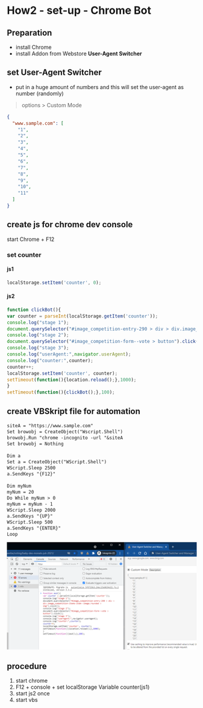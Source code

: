 # How2 - set-up - Chrome Bot
## Preparation
- install Chrome
- install Addon from Webstore **User-Agent Switcher**

## set User-Agent Switcher
- put in a huge amount of numbers and this will set the user-agent as number (randomly)
> options > Custom Mode
```json
{
  "www.sample.com": [
    "1",
    "2",
    "3",
    "4",
    "5",
    "6",
    "7",
    "8",
    "9",
    "10",
    "11"
  ]
}
```

## create js for chrome dev console
start Chrome + F12

### set counter
#### js1
```js
localStorage.setItem('counter', 0);
```
#### js2
```js
function clickBot(){
var counter = parseInt(localStorage.getItem('counter'));
console.log("stage 1");
document.querySelector("#image_competition-entry-290 > div > div.image_competition-items-item--image.rounded > img").click();
console.log("stage 2");
document.querySelector("#image_competition-form--vote > button").click();
console.log("stage 3");
console.log("userAgent:",navigator.userAgent);
console.log("counter:",counter);
counter++;
localStorage.setItem('counter', counter);
setTimeout(function(){location.reload();},1000);
}
setTimeout(function(){clickBot();},100);
```

## create VBSkript file for automation
```vbs
siteA = "https://www.sample.com"
Set browobj = CreateObject("Wscript.Shell")
browobj.Run "chrome -incognito -url "&siteA
Set browobj = Nothing

Dim a
Set a = CreateObject("WScript.Shell")
WScript.Sleep 2500
a.SendKeys "{F12}"

Dim myNum
myNum = 20
Do While myNum > 0
myNum = myNum - 1
WScript.Sleep 2000
a.SendKeys "{UP}"
WScript.Sleep 500
a.SendKeys "{ENTER}"
Loop
```

![Screenshot - Chrome Bot.png](./Screenshot%20-%20Chrome%20Bot.png)

## procedure
1. start chrome
2. F12 + console + set localStorage Variable counter(js1)
3. start js2 once
4. start vbs